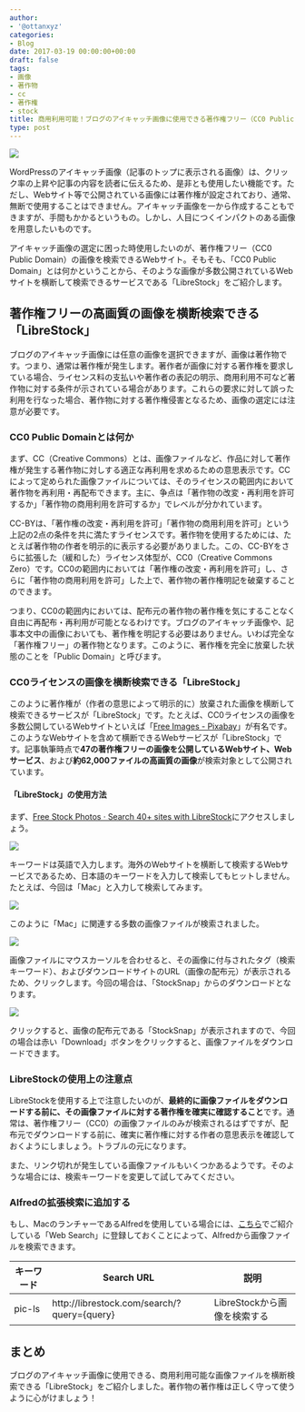 ```yaml
---
author:
- '@ottanxyz'
categories:
- Blog
date: 2017-03-19 00:00:00+00:00
draft: false
tags:
- 画像
- 著作物
- cc
- 著作権
- stock
title: 商用利用可能！ブログのアイキャッチ画像に使用できる著作権フリー（CC0 Public Domain）の画像を横断して検索できる「LibreStock」
type: post
---
```


![](170319-58cdee533aa3e.jpg)

WordPressのアイキャッチ画像（記事のトップに表示される画像）は、クリック率の上昇や記事の内容を読者に伝えるため、是非とも使用したい機能です。ただし、Webサイト等で公開されている画像には著作権が設定されており、通常、無断で使用することはできません。アイキャッチ画像を一から作成することもできますが、手間もかかるというもの。しかし、人目につくインパクトのある画像を用意したいものです。

アイキャッチ画像の選定に困った時使用したいのが、著作権フリー（CC0 Public Domain）の画像を検索できるWebサイト。そもそも、「CC0 Public Domain」とは何かということから、そのような画像が多数公開されているWebサイトを横断して検索できるサービスである「LibreStock」をご紹介します。

## 著作権フリーの高画質の画像を横断検索できる「LibreStock」

ブログのアイキャッチ画像には任意の画像を選択できますが、画像は著作物です。つまり、通常は著作権が発生します。著作者が画像に対する著作権を要求している場合、ライセンス料の支払いや著作者の表記の明示、商用利用不可など著作物に対する条件が示されている場合があります。これらの要求に対して誤った利用を行なった場合、著作物に対する著作権侵害となるため、画像の選定には注意が必要です。

### CC0 Public Domainとは何か

まず、CC（Creative Commons）とは、画像ファイルなど、作品に対して著作権が発生する著作物に対しする適正な再利用を求めるための意思表示です。CCによって定められた画像ファイルについては、そのライセンスの範囲内において著作物を再利用・再配布できます。主に、争点は「著作物の改変・再利用を許可するか」「著作物の商用利用を許可するか」でレベルが分かれています。

CC-BYは、「著作権の改変・再利用を許可」「著作物の商用利用を許可」という上記の2点の条件を共に満たすライセンスです。著作物を使用するためには、たとえば著作物の作者を明示的に表示する必要がありました。この、CC-BYをさらに拡張した（緩和した）ライセンス体型が、CC0（Creative Commons Zero）です。CC0の範囲内においては「著作権の改変・再利用を許可」し、さらに「著作物の商用利用を許可」した上で、著作物の著作権明記を破棄することのできます。

つまり、CC0の範囲内においては、配布元の著作物の著作権を気にすることなく自由に再配布・再利用が可能となるわけです。ブログのアイキャッチ画像や、記事本文中の画像においても、著作権を明記する必要はありません。いわば完全な「著作権フリー」の著作物となります。このように、著作権を完全に放棄した状態のことを「Public Domain」と呼びます。

### CC0ライセンスの画像を横断検索できる「LibreStock」

このように著作権が（作者の意思によって明示的に）放棄された画像を横断して検索できるサービスが「LibreStock」です。たとえば、CC0ライセンスの画像を多数公開しているWebサイトといえば「[Free Images - Pixabay](https://pixabay.com/)」が有名です。このようなWebサイトを含めて横断できるWebサービスが「LibreStock」です。記事執筆時点で**47の著作権フリーの画像を公開しているWebサイト、Webサービス**、および**約62,000ファイルの高画質の画像**が検索対象として公開されています。

#### 「LibreStock」の使用方法

まず、[Free Stock Photos · Search 40+ sites with LibreStock](https://librestock.com/)にアクセスしましょう。

![](170319-58cdee5a377cf.png)

キーワードは英語で入力します。海外のWebサイトを横断して検索するWebサービスであるため、日本語のキーワードを入力して検索してもヒットしません。たとえば、今回は「Mac」と入力して検索してみます。

![](170319-58cdee61306dd.png)

このように「Mac」に関連する多数の画像ファイルが検索されました。

![](170319-58cdee66898ed.png)

画像ファイルにマウスカーソルを合わせると、その画像に付与されたタグ（検索キーワード）、およびダウンロードサイトのURL（画像の配布元）が表示されるため、クリックします。今回の場合は、「StockSnap」からのダウンロードとなります。

![](170319-58cdee706c0bc.png)

クリックすると、画像の配布元である「StockSnap」が表示されますので、今回の場合は赤い「Download」ボタンをクリックすると、画像ファイルをダウンロードできます。

### LibreStockの使用上の注意点

LibreStockを使用する上で注意したいのが、**最終的に画像ファイルをダウンロードする前に、その画像ファイルに対する著作権を確実に確認すること**です。通常は、著作権フリー（CC0）の画像ファイルのみが検索されるはずですが、配布元でダウンロードする前に、確実に著作権に対する作者の意思表示を確認しておくようにしましょう。トラブルの元になります。

また、リンク切れが発生している画像ファイルもいくつかあるようです。そのような場合には、検索キーワードを変更して試してみてください。

### Alfredの拡張検索に追加する

もし、MacのランチャーであるAlfredを使用している場合には、[こちら](/posts/2014/09/alfred-guidance-181/)でご紹介している「Web Search」に登録しておくことによって、Alfredから画像ファイルを検索できます。

<!-- textlint-disable -->
| キーワード | Search URL                                   | 説明                         |
| ---------- | -------------------------------------------- | ---------------------------- |
| pic-ls     | http\://librestock.com/search/?query={query} | LibreStockから画像を検索する |
<!-- textlint-enable -->

## まとめ

ブログのアイキャッチ画像に使用できる、商用利用可能な画像ファイルを横断検索できる「LibreStock」をご紹介しました。著作物の著作権は正しく守って使うように心がけましょう！

